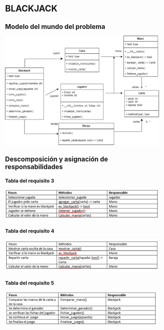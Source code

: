 # BLACKJACK #

## Modelo del mundo del problema ##

![modelo del mundo](sl.drawio.png)

## Descomposición y asignación de responsabilidades ##
### Tabla del requisito 3 ###
![tabla 3](tabla3.png)

### Tabla del requisito 4 ###
![tabla 4](tabla4.png)

### Tabla del requisito 5 ###
![tabla 5](tabla5.png)




